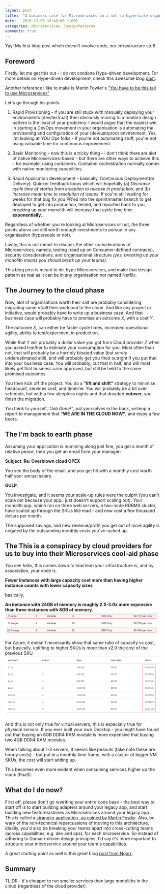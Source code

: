 ```yaml
---
layout: post
title:  "A business case for Microservices in a not so hyperscale organization"
date:   2016-12-05 16:48:00 +1000
categories: Microservices, DesignPatterns
comments: true
---
```


Yay! My first blog post which doesn't involve code, nor infrastructure stuff..

Foreword
---------------------
Firstly, let me get this out - I do not condone Hype-driven development. For more details on Hype-driven development, check this awesome blog [post](https://blog.daftcode.pl/hype-driven-development-3469fc2e9b22?gi=441af6f2a370).

Another reference I like to make is Martin Fowler's ["You have to be this tall to use Microservices"](http://martinfowler.com/bliki/MicroservicePrerequisites.html)

Let's go through his points.

1. Rapid Provisioning - if you are still stuck with manually deploying your environments (dev/test/uat) then obviously moving to a modern design pattern is the least of your problems. 
I would argue that the easiest win, in starting a DevOps movement in your organisation is automating the provisoning and configuration of your (dev/uat/prod) environment.
Yes, I'm looking at *YOU* Ops folks - if you're not automating stuff, you're not using valuable time for continuous improvement.

2. Basic Monitoring - now this is a tricky thing - i don't think there are alot of native Microservices-based - but there are other ways to achieve this - for example, using containers. 
Container orchestration normally comes with native monitoring capabilities.

3. Rapid Application development - basically, Continuous Deployment(or Delivery). Quicker feedback loops which will
hopefully (a) *Decrease cycle time of stories from inception to release in production*, and (b) *Increase mean time to resolution of issues*.
If you're still waiting for weeks for that bug fix you PR'ed into the sprint/master branch to get deployed to get into production, tested, and reported back to you, 
breaking up your monolith will increase that cycle time time **exponentially**...

Regardless of whether you're looking at Microservices or not, the three points above are still worth enough investments to pursue in any organisation (hyperscale or not).

Lastly, this is not meant to discuss the other considerations of Microservices, namely, testing (read up on Consumer-defined contracts), 
security considerations, and organisational structure *(yes, breaking up your monolith means you should break up your teams)*.

This blog post is meant to de-hype Microservices, and make that design pattern as real as it can be in any organisation not named Netflix.


The **Journey to the cloud** phase
---------------------
Now, alot of organisations worth their salt are probably considering migrating some of/all their workload to the cloud. And like any project or initiative, would probably have to write up a business case.
And that business case will probably have to promise an outcome *X*, with a cost *Y*.

The outcome *X*, can either be faster cycle times, increased operational agility, ability to test/experiment in production.

While that *Y* will probably a dollar value you got from Cloud provider *Z* when you asked him/her to estimate your consumption for you.
Most often than not, that will probably be a horribly bloated value (but sorely underestimated still), and will probably get you fired outright if you put that into your business case.
You will probably, cut that in half, and will most likely get that business case approved, but still be held to the same promised outcomes.

You then kick off the project. You do a **"lift and shift"** strategy to minimise headcount, services cost, and timeline.
You will probably be a bit over schedule, but with a few sleepless nights and that dreaded **cutover**, you finish the migration.

You think to yourself, *"Job Done!"*, pat yourselves in the back, writeup a report to management that **"WE ARE IN THE CLOUD NOW"**, and enjoy a few beers.


The **I'm back to earth** phase
---------------------
Assuming your application is humming along just fine, you get a month of relative peace, then you get an email from your manager:

**Subject: Re: Overblown cloud OPEX**

You see the body of the email, and you get hit with a monthly cost worth half your annual salary.

**GULP**. 

You investigate, and it seems your scale-up rules were the culprit (you can't scale out because your app.. just doesn't support scaling out). 
Your monolith app, which ran on three web servers, a two-node RDBMS cluster, have scaled up through the SKUs like mad - and now cost a few thousand dollars per month.

The supposed savings, and new revenue/profit you get out of more agility is negated by the outstanding monthly costs you've racked up.



The **This is a conspiracy by cloud providers for us to buy into their Microservices cool-aid** phase
---------------------
You see folks, this comes down to how lean your infrastructure is, and by association, your code is.

**Fewer instances with large capacity cost more than having higher instance counts with lower capacity sizes**

basically,

**An instance  with 24GB of memory is roughly 2.5-3.0x more expensive than three instances with 8GB of memory**.
![VMSizeAWS](/assets/vmsize0.png)

For Azure, it doesn't necessarily show that same ratio of capacity vs cost, but basically, uplifting to higher SKUs is more than x2.0 the cost of the previous SKU.
![VMSizeAz](/assets/vmsize1.png)


And this is not only true for virtual servers, this is especially true for *physical servers*. 
If you ever built your own Desktop - you might have found out that buying an 8GB DDR4 RAM module is more expensive that buying two 4GB DDR4 RAM modules.

When talking about 1-3 servers, it seems like peanuts (take note these are hourly costs) - but put in a monthly time frame, with a cluster of bigger VM SKUs, the cost will start adding up.

This becomes even more evident when consuming services higher up the stack (PaaS).

What do I do now?
---------------------

First off, please don't go rewriting your entire code base - the best way to start off is to start building adapters around your legacy app, and start building new features/stories as Microservices around your legacy app.
This is called a [strangler application -as coined by Martin Fowler](https://www.martinfowler.com/bliki/StranglerApplication.html).
Also, be wary of the non-technical repercussions of moving to this architecture, ideally, you'd also be breaking your teams apart into cross-cutting teams (across capabilities, e.g. dev and ops), for each microservice.
So instead of adhering to Domain-driven design principles, I'd say it's more important to structure your microservice around your team's capabilities.

A great starting point as well is this great blog [post from Nginx](https://www.nginx.com/blog/refactoring-a-monolith-into-microservices/?utm_source=building-microservices-using-an-api-gateway&utm_medium=blog&utm_campaign=Microservices).


Summary
---------------------

TL;DR - it's cheaper to run smaller services than large monoliths in the cloud (regardless of the cloud provider).
